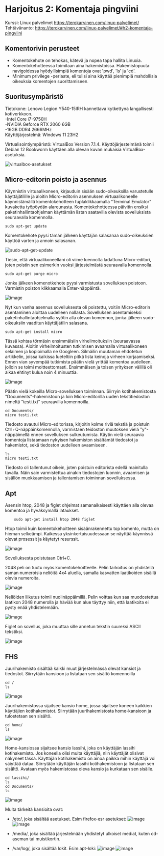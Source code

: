 # Harjoitus 2: Komentaja pingviini
Kurssi: Linux palvelimet https://terokarvinen.com/linux-palvelimet/ \
Tehtävänanto: https://terokarvinen.com/linux-palvelimet/#h2-komentaja-pingviini

## Komentorivin perusteet
- Komentokehote on tehokas, kätevä ja nopea tapa hallita Linuxia.
- Komentokehotteessa toimitaan aina hakemistoissa. Hakemistopuuta navigoidessa hyödyllisimpiä komentoja ovat 'pwd', 'ls' ja 'cd'.
- Minimum privilege -periaate, eli tulisi aina käyttää pienimpiä mahdollisia oikeuksia komentojen suorittamiseen.

## Suoritusympäristö
Tietokone: Lenovo Legion Y540-15IRH kannettava kytkettynä langallisesti kotiverkkoon.\
-Intel Core i7-9750H\
-NVIDIA Geforce RTX 2060 6GB\
-16GB DDR4 2666MHz\
Käyttöjärjestelmä: Windows 11 23H2

Virtualisointiympäristö: VirtualBox Version 7.1.4. Käyttöjärjestelmänä toimii Debian 12 Bookworm käyttäen alla olevan kuvan mukaisia VirtualBox-asetuksia.

![virtualbox-asetukset](https://github.com/user-attachments/assets/ad4b8cd8-9cd2-4ebd-b4f7-86d0b8e23aa1)

## Micro-editorin poisto ja asennus
Käynnistin virtuaalikoneen, kirjauduin sisään sudo-oikeuksilla varustetulle käyttäjätilille ja aloitin Micro-editorin asennuksen virtuaalikoneelle käynnistämällä komentokehotteen tuplaklikkaamalla "Terminal Emulator" kuvaketta työpöydän alareunasta. Komentokehotteessa päivitin ensiksi paketinhallintaohjelman käyttämän listan saatavilla olevista sovelluksista seuraavalla komennolla.

    sudo apt-get update
Komentokehote pyysi tämän jälkeen käyttäjän salasanaa sudo-oikeuksien käyttöä varten ja annoin salasanan.

![sudo-apt-get-update](https://github.com/user-attachments/assets/26d136af-b762-4627-9959-6a0e68d1210e)

Tiesin, että virtuaalikoneellani oli viime luennolta ladattuna Micro-editori, joten poistin sen esimerkin vuoksi järjestelmästä seuraavalla komennolla.

    sudo apt-get purge micro
Jonka jälkeen komenotkehote pyysi varmistusta sovelluksen poistoon. Varmistin poiston klikkaamalla Enter-näppäintä.

![image](https://github.com/user-attachments/assets/89fa9c42-c855-4838-a1ea-829254e291e3)

Nyt kun vanha asennus sovelluksesta oli poistettu, voitiin Micro-editorin asentaminen aloittaa uudelleen nollasta. Sovelluksen asentamiseksi paketinhallintaohjelmalla syötin alla olevan komennon, jonka jälkeen sudo-oikeuksiin vaaditun käyttäjätilin salasana.

    sudo apt-get install micro
Tässä kohtaa törmäsin ensimmäisiin virheilmoituksiin (seuraavassa kuvassa). Aloitin virheilmoitusten tutkimisen avaamalla virtuaalikoneen selaimen ja kopioimalla ne Googleen. Silmäilin muutaman ehdotetun artikkelin, joissa kaikissa lueteltiin pitkä lista keinoja virheen korjaamiseksi. Ennen vian syvempää tutkimista päätin vielä yrittää komentoa uudelleen, jolloin se toimi moitteettomasti. Ensimmäisen ja toisen yrityksen välillä oli aikaa ehtinyt kulua noin 4 minuuttia.

![image](https://github.com/user-attachments/assets/6129ed43-28e9-479b-93e1-5078c38f7b8e)

Päätin vielä kokeilla Micro-sovelluksen toiminnan. Siirryin kotihakemistosta "Documents"-hakemistoon ja loin Micro-editorilla uuden tekstitiedoston nimeltä "testi.txt" seuraavilla komennoilla.

    cd Documents/
    micro testi.txt
Tiedosto avautui Micro-editorissa, kirjoitin kolme riviä tekstiä ja poistuin Ctrl+Q-näppäinkomennolla, varmistaen teidoston muutoksen vielä "y"-näppäimellä ennen sovelluksen sulkeutumista. Käytin vielä seuraavia komentoja listaamaan nykyisen hakemiston sisältämät tiedostot ja hakemistot, sekä tiedoston uudelleen avaamiseen.

    ls
    micro testi.txt
Tiedosto oli tallentunut oikein, joten poistuin editorista edellä mainitulla tavalla. Näin sain varmistettua ainakin tiedostojen luonnin, avaamisen ja sisällön muokkaamisen ja tallentamisen toiminnan sovelluksessa.

## Apt
Asensin htop, 2048 ja figlet ohjelmat samanaikaisesti käyttäen alla olevaa komentoa ja hyväksymällä lataukset.

        sudo apt-get install htop 2048 figlet
Htop toimii kuin komentokehoitteen sisäänrakennettu top komento, mutta on hieman selkeämpi. Kaikessa yksinkertaisuudessaan se näyttää käynnissä olevat prosessit ja käytetyt resurssit. 

![image](https://github.com/user-attachments/assets/59926caf-542b-4881-b107-2d63c8f291b2)

Sovelluksesta poistutaan Ctrl+C.

2048 peli on tuotu myös komentokehoitteelle. Pelin tarkoitus on yhdistellä saman numeroisia neliöitä 4x4 aluella, samalla kasvatten laatikoiden sisällä olevia numeroita. 

![image](https://github.com/user-attachments/assets/c30225cb-933c-4d0b-97d7-39724db0e2a4)

Neliöiden liikutus toimii nuolinäppäimillä. Pelin voittaa kun saa muodostettua laatikon 2048 numerolla ja häviää kun alue täyttyy niin, että laatikoita ei pysty enää yhdistelemään.

![image](https://github.com/user-attachments/assets/80ea953f-e475-4c9e-a6d7-3f55a4c784de)

Figlet on sovellus, joka muuttaa sille annetun tekstin suureksi ASCII tekstiksi.

![image](https://github.com/user-attachments/assets/cdd70182-1dc8-493e-bfb5-fc7ea0743c20)

## FHS

Juurihakemisto sisältää kaikki muut järjestelmässä olevat kansiot ja tiedostot. Siirrytään kansioon ja listataan sen sisältö komennoilla

    cd /
    ls
![image](https://github.com/user-attachments/assets/7e3c3bcd-94ac-4ca3-9e4b-88fd680c0b8b)

Juurihakemistossa sijaitsee kansio home, jossa sijaitsee koneen kaikkien käyttäjien kotihakemistot. Siirrytään juurihakemistosta home-kansioon ja tulostetaan sen sisältö.

    cd home/
    ls
![image](https://github.com/user-attachments/assets/4b2f0da3-4976-47ee-b97a-9d7fb0f8a919)

Home-kansiossa sijaitsee kansio lassihi, joka on käyttäjän lassihi kotihakemisto. Jos koneella olisi muita käyttäjiä, niin käyttäjät olisivat näkyneet tässä. Käyttäjän kotihakemisto on ainoa paikka mihin käyttäjä voi säiyttää dataa. Siirrytään käyttäjän lassihi kotihakemistoon ja listataan sen sisältö. Avataan myös hakemistossa oleva kansio ja kurkataan sen sisälle.

    cd lassihi/
    ls
    cd Documents/
    ls
![image](https://github.com/user-attachments/assets/1f186b64-bfa5-4d38-b8b6-ef6573d51afb)

Muita tärkeitä kansioita ovat:
- /etc/, joka sisältää asetukset. Esim firefox-esr asetukset:
    ![image](https://github.com/user-attachments/assets/0a46e27b-9479-453a-989f-14527e0911fb)
    ![image](https://github.com/user-attachments/assets/6dd4e4ee-acb2-43e0-85d9-23ac551d9e67)
 
- /media/, joka sisältää järjestelmään yhdistetyt ulkoiset mediat, kuten cd-aseman tai muistikortin.
- /var/log/, joka sisältää lokit. Esim apt-loki:
    ![image](https://github.com/user-attachments/assets/ac307c1c-ce06-48ee-88ee-5db6af6325a4)
    ![image](https://github.com/user-attachments/assets/db1ca774-6b8c-4c65-81cd-d9f6ba1a3e16)

    


